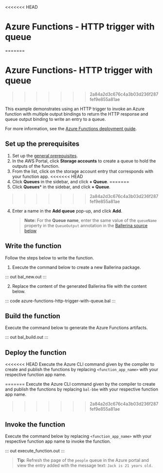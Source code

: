 <<<<<<< HEAD
# Azure Functions - HTTP trigger with queue
=======
# Azure Functions- HTTP trigger with queue
>>>>>>> 2a84a2d3c676c4a3b03d236f287fef9e855a81ae

This example demonstrates using an HTTP trigger to invoke an Azure function with multiple output bindings to return the HTTP response and queue output binding to write an entry to a queue.

For more information, see the [Azure Functions deployment guide](https://ballerina.io/learn/run-in-the-cloud/function-as-a-service/azure-functions/).

## Set up the prerequisites

1. Set up the [general prerequisites](https://ballerina.io/learn/run-in-the-cloud/function-as-a-service/azure-functions/#set-up-the-prerequisites).
2. In the AWS Portal, click **Storage accounts** to create a queue to hold the outputs of the function.
2. From the list, click on the storage account entry that corresponds with your function app.
<<<<<<< HEAD
3. Click **Queues** in the sidebar, and click **+ Queue**.
=======
3. Click **Queues*** in the sidebar, and click **+ Queue**.
>>>>>>> 2a84a2d3c676c4a3b03d236f287fef9e855a81ae
4. Enter a name in the **Add queue** pop-up, and click **Add**.
   >**Note:** For the **Queue name**, enter the same value of the `queueName` property in the `QueueOutput` annotation in the [Ballerina source below](https://ballerina.io/learn/by-example/azure-functions-trigger/#write-the-function)

## Write the function

Follow the steps below to write the function.

1. Execute the command below to create a new Ballerina package.

::: out bal_new.out :::

2. Replace the content of the generated Ballerina file with the content below.

::: code azure-functions-http-trigger-with-queue.bal :::

## Build the function

Execute the command below to generate the Azure Functions artifacts.

::: out bal_build.out :::

## Deploy the function

<<<<<<< HEAD
Execute the Azure CLI command given by the compiler to create and publish the functions by replacing `<function_app_name>` with your respective function app name.

=======
Execute the Azure CLI command given by the compiler to create and publish the functions by replacing `bal-bbe` with your respective function app name.
>>>>>>> 2a84a2d3c676c4a3b03d236f287fef9e855a81ae
## Invoke the function

Execute the command below by replacing `<function_app_name>` with your respective function app name to invoke the function.

::: out execute_function.out :::

>**Tip:** Refresh the page of the `people` queue in the Azure portal and view the entry added with the message text: `Jack is 21 years old.`
